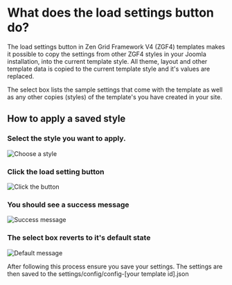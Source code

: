 What does the load settings button do?
======

The load settings button in Zen Grid Framework V4 (ZGF4) templates makes it possible to copy the settings from other ZGF4 styles in your Joomla installation, into the current template style. All theme, layout and other template data is copied to the current template style and it's values are replaced.

The select box lists the sample settings that come with the template as well as any other copies (styles) of the template's you have created in your site.


How to apply a saved style
----

### Select the style you want to apply.

![Choose a style](/zen-grid-framework-4/images/load-settings/choose-a-style.png)

### Click the load setting button
![Click the button](/zen-grid-framework-4/images/load-settings/click-load-saved-settings.png)

### You should see a success message
![Success message](/zen-grid-framework-4/images/load-settings/success.png)

### The select box reverts to it's default state
![Default message](/zen-grid-framework-4/images/load-settings/default-state.png)

After following this process ensure you save your settings. The settings are then saved to the settings/config/config-[your template id].json